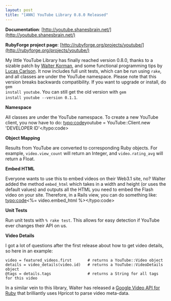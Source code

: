```yaml
--- 
layout: post
title: "[ANN] YouTube Library 0.8.0 Released"
---
```

**Documentation**: [http://youtube.shanesbrain.net/](http://youtube.shanesbrain.net/)

**RubyForge project page**: [http://rubyforge.org/projects/youtube/](http://rubyforge.org/projects/youtube/)

My little YouTube Library has finally reached version 0.8.0, thanks to a sizable patch by [Walter Korman](http://lemurware.blogspot.com/), and some functional programming tips by [Lucas Carlson](http://tech.rufy.com/).  It now includes full unit tests, which can be run using <code>rake</code>, and all classes are under the YouTube namespace.  Please note that this version breaks backwards compatibility.  If you want to upgrade or install, do <code>gem install youtube</code>.  You can still get the old version with <code>gem install youtube --version 0.1.1</code>.

**Namespace**

All classes are under the YouTube namespace.  To create a new YouTube client, you now have to do: <typo:code>youtube = YouTube::Client.new 'DEVELOPER ID'</typo:code>

**Object Mapping**

Results from YouTube are converted to corresponding Ruby objects.  For example, <code>video.view\_count</code> will return an Integer, and <code>video.rating\_avg</code> will return a Float.

**Embed HTML**

Everyone wants to use this to embed videos on their Web3.1 site, no? Walter added the method <code>embed\_html</code> which takes in a width and height (or uses the default values) and outputs all the HTML you need to embed the Flash video on your site.  Therefore, in a Rails view, you can do something like: <typo:code><%= video.embed\_html %></typo:code>

**Unit Tests**

Run unit tests with <code>% rake test</code>.  This allows for easy detection if YouTube ever changes their API on us.

**Video Details**

I got a lot of questions after the first release about how to get video details, so here in an example:

	video = featured_videos.first       # returns a YouTube::Video object
	details = video_details(video.id)   # returns a YouTube::VideoDetails object
	@tags = details.tags                # returns a String for all tags for this video


In a similar vein to this library, Walter has released a [Google Video API for Ruby](http://lemurware.blogspot.com/2006/11/google-video-api-for-ruby.html) that brilliantly uses Hpricot to parse video meta-data.
